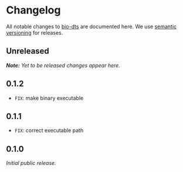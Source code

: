 # Changelog

All notable changes to [bio-dts](https://github.com/nikku/bio-dts) are documented here. We use [semantic versioning](http://semver.org/) for releases.

## Unreleased

_**Note:** Yet to be released changes appear here._

## 0.1.2

* `FIX`: make binary executable

## 0.1.1

* `FIX`: correct executable path

## 0.1.0

_Initial public release._